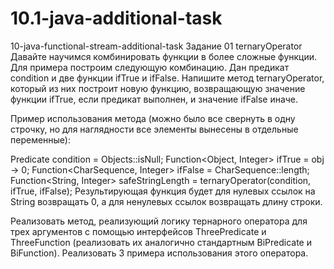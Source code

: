 # 10.1-java-additional-task
10-java-functional-stream-additional-task
Задание 01 ternaryOperator
Давайте научимся комбинировать функции в более сложные функции. Для примера построим следующую комбинацию. Дан предикат condition и две функции ifTrue и ifFalse. 
Напишите метод ternaryOperator, который из них построит новую функцию, возвращающую значение функции ifTrue, если предикат выполнен, и значение ifFalse иначе.

Пример использования метода (можно было все свернуть в одну строчку, но для наглядности все элементы вынесены в отдельные переменные):

Predicate<Object> condition = Objects::isNull;
Function<Object, Integer> ifTrue = obj -> 0;
Function<CharSequence, Integer> ifFalse = CharSequence::length;
Function<String, Integer> safeStringLength = ternaryOperator(condition, ifTrue, ifFalse);
Результирующая функция будет для нулевых ссылок на String возвращать 0, а для ненулевых ссылок возвращать длину строки.
  
Реализовать метод, реализующий логику тернарного оператора для трех аргументов с помощью интерфейсов ThreePredicate и ThreeFunction (реализовать их аналогично стандартным BiPredicate и BiFunction).
Реализовать 3 примера использования этого оператора.
